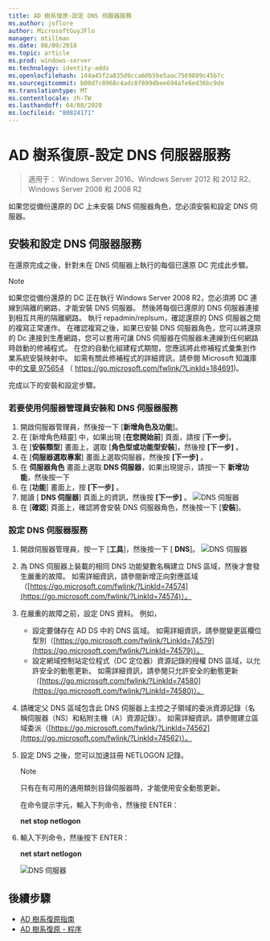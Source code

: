 ```yaml
---
title: AD 樹系復原-設定 DNS 伺服器服務
ms.author: joflore
author: MicrosoftGuyJFlo
manager: mtillman
ms.date: 08/09/2018
ms.topic: article
ms.prod: windows-server
ms.technology: identity-adds
ms.openlocfilehash: 144a45f2a835d9cca60b5be5aac7569809c45b7c
ms.sourcegitcommit: b00d7c8968c4adc8f699dbee694afe6ed36bc9de
ms.translationtype: MT
ms.contentlocale: zh-TW
ms.lasthandoff: 04/08/2020
ms.locfileid: "80824171"
---
```

# <a name="ad-forest-recovery---configuring-the-dns-server-service"></a>AD 樹系復原-設定 DNS 伺服器服務

>適用于： Windows Server 2016、Windows Server 2012 和 2012 R2、Windows Server 2008 和 2008 R2

如果您從備份還原的 DC 上未安裝 DNS 伺服器角色，您必須安裝和設定 DNS 伺服器。 

## <a name="install-and-configure-the-dns-server-service"></a>安裝和設定 DNS 伺服器服務

在還原完成之後，針對未在 DNS 伺服器上執行的每個已還原 DC 完成此步驟。 

> [!NOTE]
> 如果您從備份還原的 DC 正在執行 Windows Server 2008 R2，您必須將 DC 連線到隔離的網路，才能安裝 DNS 伺服器。 然後將每個已還原的 DNS 伺服器連接到相互共用的隔離網路。 執行 repadmin/replsum，確認還原的 DNS 伺服器之間的複寫正常運作。 在確認複寫之後，如果已安裝 DNS 伺服器角色，您可以將還原的 Dc 連接到生產網路，您可以套用可讓 DNS 伺服器在伺服器未連線到任何網路時啟動的修補程式。 在您的自動化組建程式期間，您應該將此修補程式彙集到作業系統安裝映射中。 如需有關此修補程式的詳細資訊，請參閱 Microsoft 知識庫中的[文章 975654](https://go.microsoft.com/fwlink/?LinkId=184691) （ https://go.microsoft.com/fwlink/?LinkId=184691)。 

完成以下的安裝和設定步驟。

### <a name="to-install-and-the-dns-server-service-using-server-manager"></a>若要使用伺服器管理員安裝和 DNS 伺服器服務  

1. 開啟伺服器管理員，然後按一下 [**新增角色及功能**]。 
2. 在 [新增角色精靈] 中，如果出現 [**在您開始前**] 頁面，請按 [**下一步**]。 
3. 在 [**安裝類型**] 畫面上，選取 [**角色型或功能型安裝**]，然後按 **[下一步]** 。
4. 在 [**伺服器選取專案**] 畫面上選取伺服器，然後按 **[下一步]** 。
5. 在 **伺服器角色** 畫面上選取  **DNS 伺服器**，如果出現提示，請按一下 **新增功能**，然後按一下
6. 在 [**功能**] 畫面上，按 **[下一步]** 。
7. 閱讀 [ **DNS 伺服器**] 頁面上的資訊，然後按 **[下一步]** 。
   ![DNS 伺服器](media/AD-Forest-Recovery-Configure-DNS/dns1.png)  
8. 在 [**確認**] 頁面上，確認將會安裝 DNS 伺服器角色，然後按一下 [**安裝**]。 

### <a name="to-configure-the-dns-server-service"></a>設定 DNS 伺服器服務

1. 開啟伺服器管理員，按一下 [**工具**]，然後按一下 [ **DNS**]。
   ![DNS 伺服器](media/AD-Forest-Recovery-Configure-DNS/dns2.png)
2. 為 DNS 伺服器上裝載的相同 DNS 功能變數名稱建立 DNS 區域，然後才會發生嚴重的故障。 如需詳細資訊，請參閱新增正向對應區域（[https://go.microsoft.com/fwlink/?LinkId=74574](https://go.microsoft.com/fwlink/?LinkId=74574)）。
3. 在嚴重的故障之前，設定 DNS 資料。 例如，  

   - 設定要儲存在 AD DS 中的 DNS 區域。 如需詳細資訊，請參閱變更區欄位型別（[https://go.microsoft.com/fwlink/?LinkId=74579](https://go.microsoft.com/fwlink/?LinkId=74579)）。
   - 設定網域控制站定位程式（DC 定位器）資源記錄的授權 DNS 區域，以允許安全的動態更新。 如需詳細資訊，請參閱只允許安全的動態更新（[https://go.microsoft.com/fwlink/?LinkId=74580](https://go.microsoft.com/fwlink/?LinkId=74580)）。

4. 請確定父 DNS 區域包含此 DNS 伺服器上主控之子領域的委派資源記錄（名稱伺服器（NS）和粘附主機（A）資源記錄）。 如需詳細資訊，請參閱建立區域委派（[https://go.microsoft.com/fwlink/?LinkId=74562](https://go.microsoft.com/fwlink/?LinkId=74562)）。
5. 設定 DNS 之後，您可以加速註冊 NETLOGON 記錄。

   > [!NOTE]
   > 只有在有可用的通用類別目錄伺服器時，才能使用安全動態更新。 

   在命令提示字元，輸入下列命令，然後按 ENTER：  

   **net stop netlogon**  

6. 輸入下列命令，然後按下 ENTER：  

   **net start netlogon**  

   ![DNS 伺服器](media/AD-Forest-Recovery-Configure-DNS/dns3.png)  

## <a name="next-steps"></a>後續步驟

- [AD 樹系復原指南](AD-Forest-Recovery-Guide.md)
- [AD 樹系復原 - 程序](AD-Forest-Recovery-Procedures.md)
